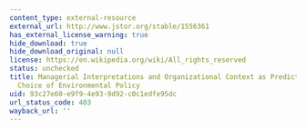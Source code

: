 ```yaml
---
content_type: external-resource
external_url: http://www.jstor.org/stable/1556361
has_external_license_warning: true
hide_download: true
hide_download_original: null
license: https://en.wikipedia.org/wiki/All_rights_reserved
status: unchecked
title: Managerial Interpretations and Organizational Context as Predictors of Corporate
  Choice of Environmental Policy
uid: 93c27e60-e9f9-4e93-9d92-c0c1edfe95dc
url_status_code: 403
wayback_url: ''
---
```

